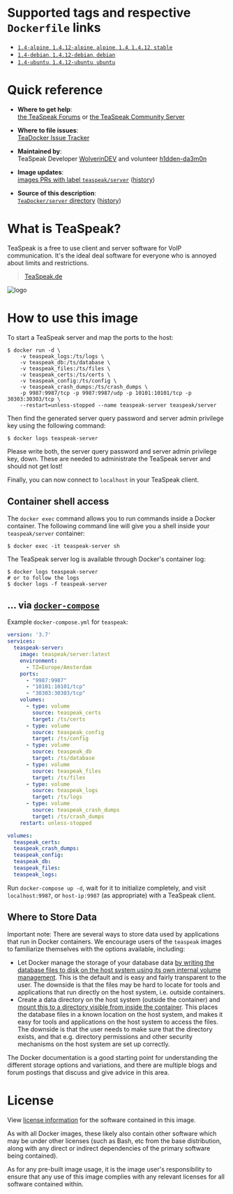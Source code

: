 # Supported tags and respective `Dockerfile` links

- [`1.4-alpine`, `1.4.12-alpine`, `alpine`, `1.4`, `1.4.12`, `stable`](https://github.com/TeaSpeak/TeaDocker/blob/improve_images/server/alpine.Dockerfile)
- [`1.4-debian`, `1.4.12-debian`, `debian`](https://github.com/TeaSpeak/TeaDocker/blob/improve_images/server/debian.Dockerfile)
- [`1.4-ubuntu`, `1.4.12-ubuntu`, `ubuntu`](https://github.com/TeaSpeak/TeaDocker/blob/improve_images/server/ubuntu.Dockerfile)

# Quick reference

- **Where to get help**:  
  [the TeaSpeak Forums](https://forum.teaspeak.de/) or [the TeaSpeak Community Server](https://web.teaspeak.de/?connect_default=1&connect_address=ts.TeaSpeak.de)

- **Where to file issues**:  
  [TeaDocker Issue Tracker](https://github.com/TeaSpeak/TeaDocker/issues)

- **Maintained by**:  
  TeaSpeak Developer [WolverinDEV](https://github.com/WolverinDEV) and volunteer [h1dden-da3m0n](https://github.com/h1dden-da3m0n)

- **Image updates**:  
  [images PRs with label `teaspeak/server`](https://github.com/TeaSpeak/TeaDocker/pulls?q=label%3Ateaspeak%2Fserver) ([history](https://github.com/TeaSpeak/TeaDocker/commits/master/server))

- **Source of this description**:  
  [`TeaDocker/server` directory](https://github.com/TeaSpeak/TeaDocker/blob/master/server/readme.md) ([history](https://github.com/TeaSpeak/TeaDocker/commits/master/server/readme.md))

# What is TeaSpeak?
TeaSpeak is a free to use client and server software for VoIP communication.
It's the ideal deal software for everyone who is annoyed about limits and restrictions.

> [TeaSpeak.de](https://teaspeak.de/)

![logo](https://img.teaspeak.de/teaspeak_logo_temp.png)

# How to use this image
To start a TeaSpeak server and map the ports to the host:

```console
$ docker run -d \
    -v teaspeak_logs:/ts/logs \
    -v teaspeak_db:/ts/database \
    -v teaspeak_files:/ts/files \
    -v teaspeak_certs:/ts/certs \
    -v teaspeak_config:/ts/config \
    -v teaspeak_crash_dumps:/ts/crash_dumps \
    -p 9987:9987/tcp -p 9987:9987/udp -p 10101:10101/tcp -p 30303:30303/tcp \
    --restart=unless-stopped --name teaspeak-server teaspeak/server
```

Then find the generated server query password and server admin privilege key using the following command:

```console
$ docker logs teaspeak-server
```

Please write both, the server query password and server admin privilege key, down.
These are needed to administrate the TeaSpeak server and should not get lost!

Finally, you can now connect to `localhost` in your TeaSpeak client.

## Container shell access

The `docker exec` command allows you to run commands inside a Docker container. The following command line will give you a shell inside your `teaspeak/server` container:

```console
$ docker exec -it teaspeak-server sh
```

The TeaSpeak server log is available through Docker's container log:

```console
$ docker logs teaspeak-server
# or to follow the logs
$ docker logs -f teaspeak-server
```

## ... via [`docker-compose`](https://github.com/docker/compose)

Example `docker-compose.yml` for `teaspeak`:

```yaml
version: '3.7'
services:
  teaspeak-server:
    image: teaspeak/server:latest
    environment:
      - TZ=Europe/Amsterdam
    ports:
      - "9987:9987"
      - "10101:10101/tcp"
      - "30303:30303/tcp"
    volumes:
      - type: volume
        source: teaspeak_certs
        target: /ts/certs
      - type: volume
        source: teaspeak_config
        target: /ts/config
      - type: volume
        source: teaspeak_db
        target: /ts/database
      - type: volume
        source: teaspeak_files
        target: /ts/files
      - type: volume
        source: teaspeak_logs
        target: /ts/logs
      - type: volume
        source: teaspeak_crash_dumps
        target: /ts/crash_dumps
    restart: unless-stopped

volumes:
  teaspeak_certs:
  teaspeak_crash_dumps:
  teaspeak_config:
  teaspeak_db:
  teaspeak_files:
  teaspeak_logs:
```

Run `docker-compose up -d`, wait for it to initialize completely, and visit `localhost:9987`, or `host-ip:9987` (as appropriate) with a TeaSpeak client.

## Where to Store Data

Important note: There are several ways to store data used by applications that run in Docker containers.
We encourage users of the `teaspeak` images to familiarize themselves with the options available, including:

- Let Docker manage the storage of your database data [by writing the database files to disk on the host system using its own internal volume management](https://docs.docker.com/engine/tutorials/dockervolumes/#adding-a-data-volume).
This is the default and is easy and fairly transparent to the user. 
The downside is that the files may be hard to locate for tools and applications that run directly on the host system, i.e. outside containers.
- Create a data directory on the host system (outside the container) and [mount this to a directory visible from inside the container](https://docs.docker.com/engine/tutorials/dockervolumes/#mount-a-host-directory-as-a-data-volume). 
This places the database files in a known location on the host system, and makes it easy for tools and applications on the host system to access the files. 
The downside is that the user needs to make sure that the directory exists, and that e.g. directory permissions and other security mechanisms on the host system are set up correctly.

The Docker documentation is a good starting point for understanding the different storage options and variations, and there are multiple blogs and forum postings that discuss and give advice in this area. 

# License

View [license information]() for the software contained in this image.

As with all Docker images, these likely also contain other software which may be under other licenses (such as Bash, etc from the base distribution, along with any direct or indirect dependencies of the primary software being contained).

As for any pre-built image usage, it is the image user's responsibility to ensure that any use of this image complies with any relevant licenses for all software contained within.